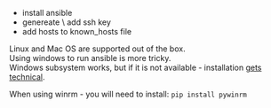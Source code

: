 
* install ansible
* genereate \ add ssh key
* add hosts to known_hosts file


Linux and Mac OS are supported out of the box. \
Using windows to run ansible is more tricky. \
Windows subsystem works, but if it is not available - installation [gets technical](./windows/Ansible-On-Windows.md).

When using winrm - you will need to install:
`pip install pywinrm`

